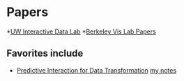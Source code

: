 # Papers

*[UW Interactive Data Lab](http://idl.cs.washington.edu/papers/)
*[Berkeley Vis Lab Papers](http://vis.berkeley.edu/papers/)

## Favorites include
* [Predictive Interaction for Data Transformation](http://idl.cs.washington.edu/papers/predictive-interaction) [my notes](#)

